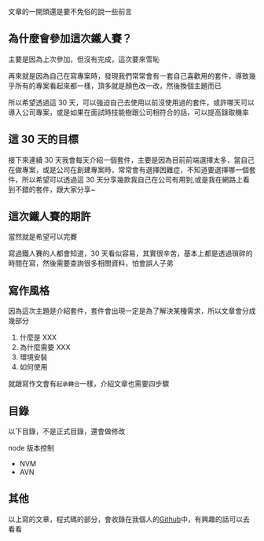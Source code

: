 文章的一開頭還是要不免俗的說一些前言

## 為什麼會參加這次鐵人賽？

主要是因為上次參加，但沒有完成，這次要來雪恥

再來就是因為自己在寫專案時，發現我們常常會有一套自己喜歡用的套件，導致幾乎所有的專案看起來都一樣，頂多就是顏色改一改，然後換個主題而已

所以希望透過這 30 天，可以強迫自己去使用以前沒使用過的套件，或許哪天可以導入公司專案，或是如果在面試時技能樹跟公司相符合的話，可以提高錄取機率

## 這 30 天的目標

接下來連續 30 天我會每天介紹一個套件，主要是因為目前前端選擇太多，當自己在做專案，或是公司在創建專案時，常常會有選擇困難症，不知道要選擇哪一個套件，所以希望可以透過這 30 天分享幾款我自己在公司有用到,或是我在網路上看到不錯的套件，跟大家分享~

## 這次鐵人賽的期許

當然就是希望可以完賽

寫過鐵人賽的人都會知道，30 天看似容易，其實很辛苦，基本上都是透過瑣碎的時間在寫，然後需要查詢很多相關資料，怕會誤人子弟

## 寫作風格

因為這次主題是介紹套件，套件會出現一定是為了解決某種需求，所以文章會分成幾部分

1. 什麼是 XXX
2. 為什麼需要 XXX
3. 環境安裝
4. 如何使用

就跟寫作文會有`起承轉合`一樣，介紹文章也需要四步驟

## 目錄

以下目錄，不是正式目錄，還會做修改

node 版本控制

- NVM
- AVN

## 其他

以上寫的文章，程式碼的部分，會收錄在我個人的[Github](https://github.com/janlin002)中，有興趣的話可以去看看
